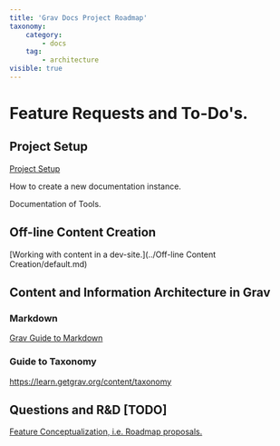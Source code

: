 ```yaml
---
title: 'Grav Docs Project Roadmap'
taxonomy:
    category:
        - docs
    tag:
        - architecture
visible: true
---
```


# Feature Requests and To-Do's.

## Project Setup

[Project Setup](/maintenance/project-setup)

How to create a new documentation instance.

Documentation of Tools.

## Off-line Content Creation 

[Working with content in a dev-site.](../Off-line Content Creation/default.md)

## Content and Information Architecture in Grav

### Markdown

[Grav Guide to Markdown](../using-grav/typography/default.md)

### Guide to Taxonomy

https://learn.getgrav.org/content/taxonomy

## Questions and R&D [TODO]

[Feature Conceptualization, i.e. Roadmap proposals.](/backlog)

